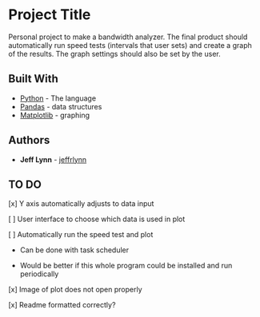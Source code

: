 # Project Title

Personal project to make a bandwidth analyzer. The final product should automatically run speed tests (intervals that user sets) and create a graph of the results. The graph settings should also be set by the user.


## Built With

* [Python](https://www.python.org/downloads/) - The language
* [Pandas](https://pandas.pydata.org/) - data structures
* [Matplotlib](https://matplotlib.org/) - graphing


## Authors

* **Jeff Lynn**  - [jeffrlynn](https://github.com/jeffrlynn)


## TO DO

[x] Y axis automatically adjusts to data input

[ ] User interface to choose which data is used in plot

[ ] Automatically run the speed test and plot

* Can be done with task scheduler

* Would be better if this whole program could be installed and run periodically

[x] Image of plot does not open properly

[x] Readme formatted correctly?